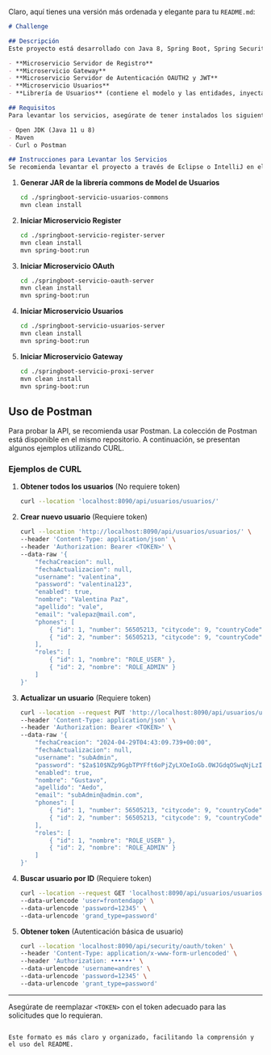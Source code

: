 Claro, aquí tienes una versión más ordenada y elegante para tu `README.md`:

```markdown
# Challenge

## Descripción
Este proyecto está desarrollado con Java 8, Spring Boot, Spring Security, REST y OAuth2, utilizando una arquitectura de microservicios que consta de los siguientes componentes:

- **Microservicio Servidor de Registro**
- **Microservicio Gateway**
- **Microservicio Servidor de Autenticación OAUTH2 y JWT**
- **Microservicio Usuarios**
- **Librería de Usuarios** (contiene el modelo y las entidades, inyectada en `springboot-servicio-usuarios-server` y descargada como dependencia a través de Maven)

## Requisitos
Para levantar los servicios, asegúrate de tener instalados los siguientes:

- Open JDK (Java 11 u 8)
- Maven
- Curl o Postman

## Instrucciones para Levantar los Servicios
Se recomienda levantar el proyecto a través de Eclipse o IntelliJ en el siguiente orden:


   ```
1. **Generar JAR de la librería commons de Model de Usuarios**
   ```bash
   cd ./springboot-servicio-usuarios-commons
   mvn clean install
   ```

2. **Iniciar Microservicio Register**
   ```bash
   cd ./springboot-servicio-register-server
   mvn clean install
   mvn spring-boot:run
   ```

3. **Iniciar Microservicio OAuth**
   ```bash
   cd ./springboot-servicio-oauth-server
   mvn clean install
   mvn spring-boot:run
   ```

4. **Iniciar Microservicio Usuarios**
   ```bash
   cd ./springboot-servicio-usuarios-server
   mvn clean install
   mvn spring-boot:run
   ```

5. **Iniciar Microservicio Gateway**
   ```bash
   cd ./springboot-servicio-proxi-server
   mvn clean install
   mvn spring-boot:run
   ```

## Uso de Postman
Para probar la API, se recomienda usar Postman. La colección de Postman está disponible en el mismo repositorio. A continuación, se presentan algunos ejemplos utilizando CURL.

### Ejemplos de CURL

1. **Obtener todos los usuarios** (No requiere token)
   ```bash
   curl --location 'localhost:8090/api/usuarios/usuarios/'
   ```

2. **Crear nuevo usuario** (Requiere token)
   ```bash
   curl --location 'http://localhost:8090/api/usuarios/usuarios/' \
   --header 'Content-Type: application/json' \
   --header 'Authorization: Bearer <TOKEN>' \
   --data-raw '{
       "fechaCreacion": null,
       "fechaActualizacion": null,
       "username": "valentina",
       "password": "valentina123",
       "enabled": true,
       "nombre": "Valentina Paz",
       "apellido": "vale",
       "email": "valepaz@mail.com",
       "phones": [
           { "id": 1, "number": 56505213, "citycode": 9, "countryCode": 56 },
           { "id": 2, "number": 56505213, "citycode": 9, "countryCode": 56 }
       ],
       "roles": [
           { "id": 1, "nombre": "ROLE_USER" },
           { "id": 2, "nombre": "ROLE_ADMIN" }
       ]
   }'
   ```

3. **Actualizar un usuario** (Requiere token)
   ```bash
   curl --location --request PUT 'http://localhost:8090/api/usuarios/usuarios/1' \
   --header 'Content-Type: application/json' \
   --header 'Authorization: Bearer <TOKEN>' \
   --data-raw '{
       "fechaCreacion": "2024-04-29T04:43:09.739+00:00",
       "fechaActualizacion": null,
       "username": "subAdmin",
       "password": "$2a$10$NZp9GgbTPYFft6oPjZyLXOeIoGb.0WJGdqOSwqNjLzI2pfLXMJYsm",
       "enabled": true,
       "nombre": "Gustavo",
       "apellido": "Aedo",
       "email": "subAdmin@admin.com",
       "phones": [
           { "id": 1, "number": 56505213, "citycode": 9, "countryCode": 56 },
           { "id": 2, "number": 56505213, "citycode": 9, "countryCode": 56 }
       ],
       "roles": [
           { "id": 1, "nombre": "ROLE_USER" },
           { "id": 2, "nombre": "ROLE_ADMIN" }
       ]
   }'
   ```

4. **Buscar usuario por ID** (Requiere token)
   ```bash
   curl --location --request GET 'localhost:8090/api/usuarios/usuarios/1' \
   --data-urlencode 'user=frontendapp' \
   --data-urlencode 'password=12345' \
   --data-urlencode 'grand_type=password'
   ```

5. **Obtener token** (Autenticación básica de usuario)
   ```bash
   curl --location 'localhost:8090/api/security/oauth/token' \
   --header 'Content-Type: application/x-www-form-urlencoded' \
   --header 'Authorization: ••••••' \
   --data-urlencode 'username=andres' \
   --data-urlencode 'password=12345' \
   --data-urlencode 'grant_type=password'
   ```

---

Asegúrate de reemplazar `<TOKEN>` con el token adecuado para las solicitudes que lo requieran.
```

Este formato es más claro y organizado, facilitando la comprensión y el uso del README.
